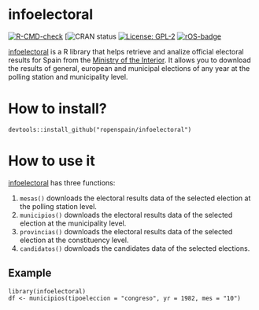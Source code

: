 # infoelectoral

<!-- badges: start -->
[![R-CMD-check](https://github.com/ropenspain/infoelectoral/workflows/R-CMD-check/badge.svg)](https://github.com/rOpenSpain/infoelectoral/actions)
[![CRAN status](https://www.r-pkg.org/badges/version/infoelectoral)
[![License: GPL-2](https://img.shields.io/badge/license-GPL--2-blue.svg)](https://cran.r-project.org/web/licenses/GPL-2)
[![rOS-badge](https://ropenspain.github.io/rostemplate/reference/figures/ropenspain-badge.svg)](https://ropenspain.es/)
<!-- badges: end -->

[infoelectoral](https://ropenspain.github.io/infoelectoral/) is a R library that helps retrieve and analize official electoral results for Spain from the [Ministry of the Interior](https://infoelectoral.interior.gob.es/opencms/es/inicio/). It allows you to download the results of general, european and municipal elections of any year at the polling station and municipality level. 


# How to install?

```
devtools::install_github("ropenspain/infoelectoral")
```

# How to use it
[infoelectoral](https://ropenspain.github.io/infoelectoral/) has three functions:

1. `mesas()` downloads the electoral results data of the selected election at the polling station level.
2. `municipios()` downloads the electoral results data of the selected election at the municipality level.
3. `provincias()` downloads the electoral results data of the selected election at the constituency level.
4. `candidatos()` downloads the candidates data of the selected elections. 

## Example

```
library(infoelectoral)
df <- municipios(tipoeleccion = "congreso", yr = 1982, mes = "10")

```

